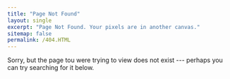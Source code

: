 ```yaml
---
title: "Page Not Found"
layout: single
excerpt: "Page Not Found. Your pixels are in another canvas."
sitemap: false
permalink: /404.HTML
---
```


Sorry, but the page tou were trying to view does not exist --- perhaps you can try searching for it below.

<script type="text/javascript">
  var GOOG_FIXURL_LANG = 'en';
  var GOOG_FIXURL_SITE = '{{ site.url }}'
</script>
<script type="text/javascript"
  src="//linkhelp.clients.google.com/tbproxy/lh/wm/fixurl.js">
</script> 
